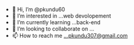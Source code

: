 - 👋 Hi, I’m @pkundu60
- 👀 I’m interested in ...web devolopement
- 🌱 I’m currently learning ...back-end
- 💞️ I’m looking to collaborate on ...
- 📫 How to reach me ...pkundu307@gmail.com

<!---
pkundu60/pkundu60 is a ✨ special ✨ repository because its `README.md` (this file) appears on your GitHub profile.
You can click the Preview link to take a look at your changes.
--->
